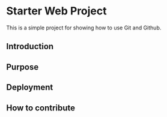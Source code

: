 # Starter Web Project

This is a simple project for showing how to use Git and Github.

## Introduction

## Purpose

## Deployment

## How to contribute
